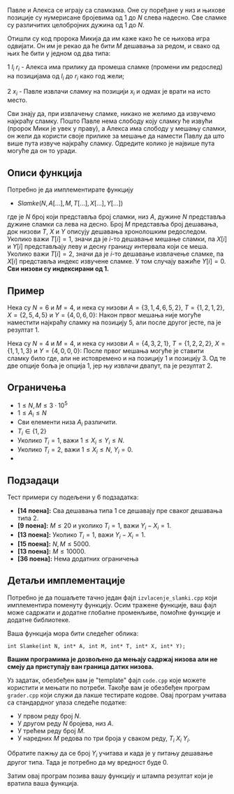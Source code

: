 ﻿Павле и Алекса се играју са сламкама. Оне су поређане у низ и њихове позиције су нумерисане бројевима од $1$ до $N$ слева надесно. Све сламке су различитих целобројних дужина од $1$ до $N$. 

Отишли су код пророка Микија да им каже како ће се њихова игра одвијати. Он им је рекао да ће бити $M$ дешавања за редом, и свако од њих ће бити у једном од два типа:

$1$ $l_i$ $r_i$ - Алекса има прилику да промеша сламке (промени им редослед) на позицијама од $l_i$ до $r_i$ како год жели;

$2$ $x_i$ - Павле извлачи сламку на позицији $x_i$ и одмах је врати на исто место.

Сви знају да, при извлачењу сламке, никако не желимо да извучемо најкраћу сламку. Пошто Павле нема слободу коју сламку ће извући (пророк Мики је увек у праву), а Алекса има слободу у мешању сламки, он жели да користи своје прилике за мешање да намести Павлу да што више пута извуче најкраћу сламку. Одредите колико је највише пута могуће да он то уради.

## Описи функција
Потребно је да имплементирате функцију

* $Slamke(N, A[\ldots], M, T[\ldots], X[\ldots], Y[\ldots])$

где је $N$  број који представља број сламки,  низ $A$, дужине $N$ представља дужине сламки са лева на десно.  Број $M$ представља број дешавања, док низови $T$, $X$ и $Y$ описују дешавања хронолошким редоследом. Уколико важи $T[i] = 1$, значи да је $i$-то дешавање мешање сламки, па $X[i]$ и $Y[i]$ представљају леву и десну границу интервала који се меша. Уколико важи $T[i] = 2$, значи да је $i$-то дешавање извлачење сламке, па $X[i]$ представља индекс извучене сламке. У том случају важиће $Y[i] = 0$.  **Сви низови су индексирани од 1.**

## Пример
Нека су $N=6$ и $M = 4$, и нека су низови $A=\{3, 1, 4, 6, 5, 2\}$, $T=\{1, 2, 1, 2\}$, $X=\{
2, 5, 4, 5\}$ и $Y=\{4, 0, 6, 0\}$:
Након првог мешања није могуће наместити најкраћу сламку на позицију $5$, али после другог јесте, па је резултат $1$. 

Нека су $N=4$ и $M = 4$, и нека су низови $A=\{4, 3, 2, 1\}$, $T=\{1, 2, 2, 2\}$, $X=\{
1, 1, 1, 3\}$ и $Y=\{4, 0, 0, 0\}$:
После првог мешања могуће је ставити сламку било где, али не истовремено и на позицију $1$ и позицију $3$. Од те две опције боља је опција $1$, јер њу извлачи двапут, па је резултат $2$.

## Ограничења
-   $1 \leq N, M \leq 3\cdot10^5$
-   $1 \leq A_i \leq N$
-  Сви елементи низа $A_i$ различити. 
- $T_i \in \{1, 2\}$
- Уколико $T_i = 1$, важи $1 \leq X_i \leq Y_i \leq N$.
- Уколико $T_i = 2$, важи $1 \leq X_i \leq N$, $Y_i = 0$.
- 
## Подзадаци
Тест примери су подељени у $6$ подзадатка:
-   **[14 поена]:** Сва дешавања типа $1$ се дешавају пре сваког дешавања типа $2$.
-   **[9 поена]:** $M \leq 20$ и уколико $T_i = 1$, важи $Y_i - X_i = 1$.
-   **[13 поена]:** Уколико $T_i = 1$, важи $Y_i - X_i = 1$.
-   **[15 поена]:** $N, M \leq 5000$.
-   **[13 поена]:** $M \leq 10000$.
-   **[36 поена]:** Нема додатних ограничења

## Детаљи имплементације
Потребно је да пошаљете тачно један фајл `izvlacenje_slamki.cpp` који имплементира поменуту функцију. Осим тражене функције, ваш фајл може садржати и додатне глобалне променљиве, помоћне функције и додатне библиотеке.

Ваша функција мора бити следећег облика:

`int Slamke(int N, int* A, int M, int* T, int* X, int* Y);`

**Вашим програмима је дозвољено да мењају садржај низова али не смеју да приступају ван граница датих низова.**

Уз задатак, обезбеђен вам је "template" фајл `code.cpp` које можете користити и мењати по потреби. Такође вам је обезбеђен програм `grader.cpp` који служи да лакше тестирате кодове. Овај програм учитава са стандардног улаза следеће податке:

* У првом реду број $N$.
* У другом реду $N$ бројева, низ $A$.
* У трећем реду број $M$.
* У наредних $M$ редова по три броја у сваком реду, $T_i$ $X_i$ $Y_i$.

Обратите пажњу да се број $Y_i$ учитава и када је у питању дешавање другог типа. Тада је потребно да му вредност буде $0$. 

Затим овај програм позива вашу функцију и штампа резултат који је вратила ваша функција.
